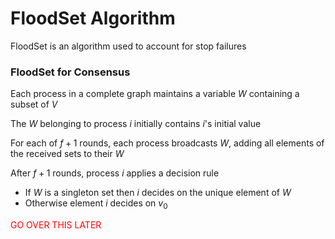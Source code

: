 # FloodSet Algorithm
FloodSet is an algorithm used to account for stop failures

### FloodSet for Consensus
Each process in a complete graph maintains a variable $W$ containing a subset of $V$

The $W$ belonging to process $i$ initially contains $i$'s initial value

For each of $f+1$ rounds, each process broadcasts $W$, adding all elements of the received sets to their $W$

After $f+1$ rounds, process $i$ applies a decision rule
- If $W$ is a singleton set then $i$ decides on the unique element of $W$
- Otherwise element $i$ decides on $v_0$

<span style="color:#ff0000">GO OVER THIS LATER</span>
